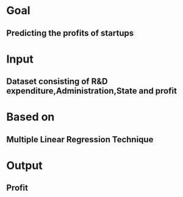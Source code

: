 <h1>Goal</h1>
<h2>Predicting the profits of startups </h2>
<h1>Input</h1>
<h2>Dataset consisting of R&D expenditure,Administration,State and profit</h2>
<h1>Based on</h1>
<h2>Multiple Linear Regression Technique </h2>
<h1>Output</h1>
<h2>Profit</h2>
